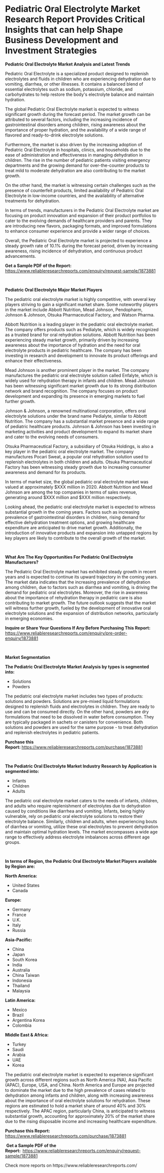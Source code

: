 <p><h1>Pediatric Oral Electrolyte Market Research Report Provides Critical Insights that can help Shape Business Development and Investment Strategies</h1></p><p><strong>Pediatric Oral Electrolyte Market Analysis and Latest Trends</strong></p>
<p><p>Pediatric Oral Electrolyte is a specialized product designed to replenish electrolytes and fluids in children who are experiencing dehydration due to vomiting, diarrhea, or other illnesses. It contains a balanced blend of essential electrolytes such as sodium, potassium, chloride, and carbohydrates to help restore the body's electrolyte balance and maintain hydration.</p><p>The global Pediatric Oral Electrolyte market is expected to witness significant growth during the forecast period. The market growth can be attributed to several factors, including the increasing incidence of gastrointestinal disorders among children, rising awareness about the importance of proper hydration, and the availability of a wide range of flavored and ready-to-drink electrolyte solutions.</p><p>Furthermore, the market is also driven by the increasing adoption of Pediatric Oral Electrolyte in hospitals, clinics, and households due to the ease of administration and effectiveness in managing dehydration in children. The rise in the number of pediatric patients visiting emergency departments and the growing demand for over-the-counter products to treat mild to moderate dehydration are also contributing to the market growth.</p><p>On the other hand, the market is witnessing certain challenges such as the presence of counterfeit products, limited availability of Pediatric Oral Electrolyte in low-income countries, and the availability of alternative treatments for dehydration.</p><p>In terms of trends, manufacturers in the Pediatric Oral Electrolyte market are focusing on product innovation and expansion of their product portfolios to cater to the evolving demands of healthcare providers and parents. They are introducing new flavors, packaging formats, and improved formulations to enhance consumer experience and provide a wider range of choices.</p><p>Overall, the Pediatric Oral Electrolyte market is projected to experience a steady growth rate of 10.1% during the forecast period, driven by increasing awareness, rising incidence of dehydration, and continuous product advancements.</p></p>
<p><strong>Get a Sample PDF of the Report:&nbsp;</strong> <a href="https://www.reliableresearchreports.com/enquiry/request-sample/1873881">https://www.reliableresearchreports.com/enquiry/request-sample/1873881</a></p>
<p>&nbsp;</p>
<p><strong>Pediatric Oral Electrolyte Major Market Players</strong></p>
<p><p>The pediatric oral electrolyte market is highly competitive, with several key players striving to gain a significant market share. Some noteworthy players in the market include Abbott Nutrition, Mead Johnson, Pendopharm, Johnson & Johnson, Otsuka Pharmaceutical Factory, and Watson Pharma.</p><p>Abbott Nutrition is a leading player in the pediatric oral electrolyte market. The company offers products such as Pedialyte, which is widely recognized as a trusted brand for oral rehydration solutions. Abbott Nutrition has been experiencing steady market growth, primarily driven by increasing awareness about the importance of hydration and the need for oral electrolyte products in pediatric healthcare. The company has been investing in research and development to innovate its product offerings and enhance their effectiveness.</p><p>Mead Johnson is another prominent player in the market. The company manufactures the pediatric oral electrolyte solution called Enfalyte, which is widely used for rehydration therapy in infants and children. Mead Johnson has been witnessing significant market growth due to its strong distribution network and brand recognition. The company focuses on product development and expanding its presence in emerging markets to fuel further growth.</p><p>Johnson & Johnson, a renowned multinational corporation, offers oral electrolyte solutions under the brand name Pedialyte, similar to Abbott Nutrition. The company has a substantial market presence and a wide range of pediatric healthcare products. Johnson & Johnson has been investing in marketing activities and product development to expand its market share and cater to the evolving needs of consumers.</p><p>Otsuka Pharmaceutical Factory, a subsidiary of Otsuka Holdings, is also a key player in the pediatric oral electrolyte market. The company manufactures Pocari Sweat, a popular oral rehydration solution used to replenish electrolytes in both children and adults. Otsuka Pharmaceutical Factory has been witnessing steady growth due to increasing consumer awareness and demand for its products.</p><p>In terms of market size, the global pediatric oral electrolyte market was valued at approximately $XXX million in 2020. Abbott Nutrition and Mead Johnson are among the top companies in terms of sales revenue, generating around $XXX million and $XXX million respectively.</p><p>Looking ahead, the pediatric oral electrolyte market is expected to witness substantial growth in the coming years. Factors such as increasing prevalence of gastrointestinal disorders in children, rising demand for effective dehydration treatment options, and growing healthcare expenditure are anticipated to drive market growth. Additionally, the introduction of innovative products and expansion into untapped regions by key players are likely to contribute to the overall growth of the market.</p></p>
<p>&nbsp;</p>
<p><strong>What Are The Key Opportunities For Pediatric Oral Electrolyte Manufacturers?</strong></p>
<p><p>The Pediatric Oral Electrolyte market has exhibited steady growth in recent years and is expected to continue its upward trajectory in the coming years. The market data indicates that the increasing prevalence of dehydration among children, due to factors such as diarrhea and vomiting, is driving the demand for pediatric oral electrolytes. Moreover, the rise in awareness about the importance of rehydration therapy in pediatric care is also contributing to market growth. The future outlook suggests that the market will witness further growth, fueled by the development of innovative oral electrolyte solutions and the expansion of distribution networks, particularly in emerging economies.</p></p>
<p><strong>Inquire or Share Your Questions If Any Before Purchasing This Report:</strong> <a href="https://www.reliableresearchreports.com/enquiry/pre-order-enquiry/1873881">https://www.reliableresearchreports.com/enquiry/pre-order-enquiry/1873881</a></p>
<p>&nbsp;</p>
<p><strong>Market Segmentation</strong></p>
<p><strong>The Pediatric Oral Electrolyte Market Analysis by types is segmented into:</strong></p>
<p><ul><li>Solutions</li><li>Powders</li></ul></p>
<p><p>The pediatric oral electrolyte market includes two types of products: solutions and powders. Solutions are pre-mixed liquid formulations designed to replenish fluids and electrolytes in children. They are ready to use and can be consumed directly. On the other hand, powders are dry formulations that need to be dissolved in water before consumption. They are typically packaged in sachets or canisters for convenience. Both solutions and powders are used for the same purpose - to treat dehydration and replenish electrolytes in pediatric patients.</p></p>
<p><strong>Purchase this Report:&nbsp;</strong><a href="https://www.reliableresearchreports.com/purchase/1873881">https://www.reliableresearchreports.com/purchase/1873881</a></p>
<p>&nbsp;</p>
<p><strong>The Pediatric Oral Electrolyte Market Industry Research by Application is segmented into:</strong></p>
<p><ul><li>Infants</li><li>Children</li><li>Adults</li></ul></p>
<p><p>The pediatric oral electrolyte market caters to the needs of infants, children, and adults who require replenishment of electrolytes due to dehydration caused by conditions like diarrhea and vomiting. Infants, being highly vulnerable, rely on pediatric oral electrolyte solutions to restore their electrolyte balance. Similarly, children and adults, when experiencing bouts of diarrhea or vomiting, utilize these oral electrolytes to prevent dehydration and maintain optimal hydration levels. The market encompasses a wide age range to effectively address electrolyte imbalances across different age groups.</p></p>
<p>&nbsp;</p>
<p><strong>In terms of Region, the Pediatric Oral Electrolyte Market Players available by Region are:</strong></p>
<p>
    <p> <strong> North America: </strong>
        <ul>
            <li>United States</li>
            <li>Canada</li>
        </ul>
        </p> 
    <p> <strong> Europe: </strong>
        <ul>
            <li>Germany</li>
            <li>France</li>
            <li>U.K.</li>
            <li>Italy</li>
            <li>Russia</li>
        </ul>
        </p> 
    <p> <strong> Asia-Pacific: </strong>
        <ul>
            <li>China</li>
            <li>Japan</li>
            <li>South Korea</li>
            <li>India</li>
            <li>Australia</li>
            <li>China Taiwan</li>
            <li>Indonesia</li>
            <li>Thailand</li>
            <li>Malaysia</li>
        </ul>
        </p> 
    <p> <strong> Latin America: </strong>
        <ul>
            <li>Mexico</li>
            <li>Brazil</li>
            <li>Argentina Korea</li>
            <li>Colombia</li>
        </ul>
        </p> 
    <p> <strong> Middle East & Africa: </strong>
        <ul>
            <li>Turkey</li>
            <li>Saudi</li>
            <li>Arabia</li>
            <li>UAE</li>
            <li>Korea</li>
        </ul>
    </p>
    </p>
<p><p>The pediatric oral electrolyte market is expected to experience significant growth across different regions such as North America (NA), Asia Pacific (APAC), Europe, USA, and China. North America and Europe are projected to dominate the market due to the high prevalence of cases related to dehydration among infants and children, along with increasing awareness about the importance of oral electrolyte solutions for rehydration. These regions are estimated to hold a market share of around 40% and 30% respectively. The APAC region, particularly China, is anticipated to witness substantial growth, accounting for approximately 20% of the market share due to the rising disposable income and increasing healthcare expenditure.</p></p>
<p><strong>Purchase this Report: </strong><a href="https://www.reliableresearchreports.com/purchase/1873881">https://www.reliableresearchreports.com/purchase/1873881</a></p>
<p>&nbsp;<strong>Get a Sample PDF of the Report:&nbsp;&nbsp;</strong><a href="https://www.reliableresearchreports.com/enquiry/request-sample/1873881">https://www.reliableresearchreports.com/enquiry/request-sample/1873881</a></p>
<p><strong></strong></p>
<p>Check more reports on https://www.reliableresearchreports.com/</p>